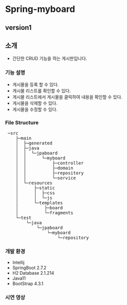 # Spring-myboard

## version1

## 소개
  - 간단한 CRUD 기능을 하는 게시판입니다.
  
### 기능 설명
  - 게시물을 등록 할 수 있다.
  - 게시물 리스트를 확인할 수 있다.
  - 게시물 리스트에서 게시물을 클릭하여 내용을 확인할 수 있다.
  - 게시물을 삭제할 수 있다.
  - 게시물을 수정할 수 있다.
  
### File Structure
<pre>
 ─src
    ├─main
    │  ├─generated
    │  ├─java
    │  │  └─jpaboard
    │  │      └─myboard
    │  │          ├─controller
    │  │          ├─domain
    │  │          ├─repository
    │  │          └─service
    │  └─resources
    │      ├─static
    │      │  ├─css
    │      │  └─js
    │      └─templates
    │          ├─board
    │          └─fragments
    └─test
        └─java
            └─jpaboard
                └─myboard
                    └─repository
</pre>

### 개발 환경
  - Intellij
  - SpringBoot 2.7.2
  - H2 Database 2.1.214
  - Java11
  - BootStrap 4.3.1
  
### 시연 영상

